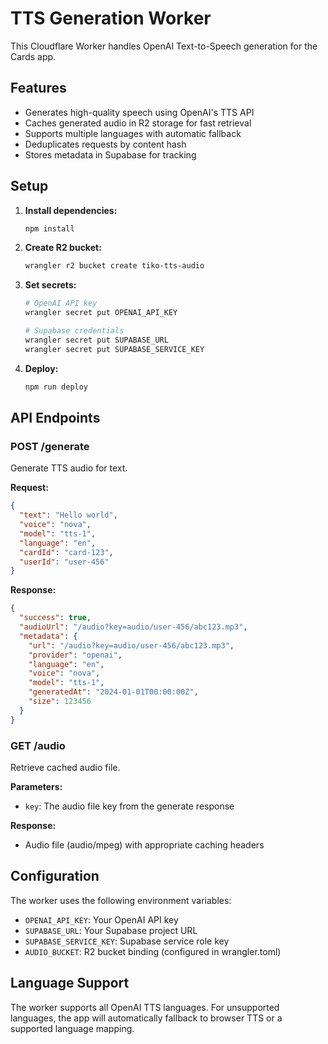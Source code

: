 # TTS Generation Worker

This Cloudflare Worker handles OpenAI Text-to-Speech generation for the Cards app.

## Features

- Generates high-quality speech using OpenAI's TTS API
- Caches generated audio in R2 storage for fast retrieval
- Supports multiple languages with automatic fallback
- Deduplicates requests by content hash
- Stores metadata in Supabase for tracking

## Setup

1. **Install dependencies:**
   ```bash
   npm install
   ```

2. **Create R2 bucket:**
   ```bash
   wrangler r2 bucket create tiko-tts-audio
   ```

3. **Set secrets:**
   ```bash
   # OpenAI API key
   wrangler secret put OPENAI_API_KEY
   
   # Supabase credentials
   wrangler secret put SUPABASE_URL
   wrangler secret put SUPABASE_SERVICE_KEY
   ```

4. **Deploy:**
   ```bash
   npm run deploy
   ```

## API Endpoints

### POST /generate
Generate TTS audio for text.

**Request:**
```json
{
  "text": "Hello world",
  "voice": "nova",
  "model": "tts-1",
  "language": "en",
  "cardId": "card-123",
  "userId": "user-456"
}
```

**Response:**
```json
{
  "success": true,
  "audioUrl": "/audio?key=audio/user-456/abc123.mp3",
  "metadata": {
    "url": "/audio?key=audio/user-456/abc123.mp3",
    "provider": "openai",
    "language": "en",
    "voice": "nova",
    "model": "tts-1",
    "generatedAt": "2024-01-01T00:00:00Z",
    "size": 123456
  }
}
```

### GET /audio
Retrieve cached audio file.

**Parameters:**
- `key`: The audio file key from the generate response

**Response:**
- Audio file (audio/mpeg) with appropriate caching headers

## Configuration

The worker uses the following environment variables:
- `OPENAI_API_KEY`: Your OpenAI API key
- `SUPABASE_URL`: Your Supabase project URL
- `SUPABASE_SERVICE_KEY`: Supabase service role key
- `AUDIO_BUCKET`: R2 bucket binding (configured in wrangler.toml)

## Language Support

The worker supports all OpenAI TTS languages. For unsupported languages, the app will automatically fallback to browser TTS or a supported language mapping.